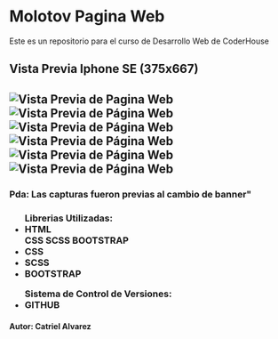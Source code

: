 <h1> Molotov Pagina Web </h1>

<p> Este es un repositorio para el curso de Desarrollo Web de CoderHouse <p>

<h2> Vista Previa Iphone SE (375x667) <h2>
<div>
<img  src="./img/vistapreviapagina.png" alt="Vista Previa de Pagina Web">
</div>
<div>
<img src="./img/screenshot2.png" alt="Vista Previa de Página Web">
</div>
<div>
<img src="./img/screenshot3.png" alt="Vista Previa de Página Web">
</div>
<div>
<img src="./img/screenshot4.png" alt="Vista Previa de Página Web">
</div>
<div>
<img src="./img/screenshot5.png" alt="Vista Previa de Página Web">
</div>
<div>
<img src="./img/screenshot6.png" alt="Vista Previa de Página Web">
</div>
<h3> Pda: Las capturas fueron previas al cambio de banner" <h3>

<ul> Librerias Utilizadas:
    <li> HTML </li>CSS SCSS BOOTSTRAP
    <li> CSS </li>
    <li> SCSS </li>
    <li> BOOTSTRAP </li>
</ul>
<ul> Sistema de Control de Versiones:
    <li> GITHUB </li>
</ul>
<h4> Autor: Catriel Alvarez <h4>


